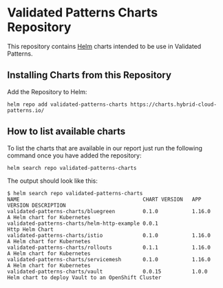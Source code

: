 # Validated Patterns Charts Repository

This repository contains [Helm](https://helm.sh) charts intended to be use in Validated Patterns.

## Installing Charts from this Repository

Add the Repository to Helm:

    helm repo add validated-patterns-charts https://charts.hybrid-cloud-patterns.io/

## How to list available charts

To list the charts that are available in our report just run the following command once you have added the repository:

    helm search repo validated-patterns-charts 

The output should look like this:

```
$ helm search repo validated-patterns-charts
NAME                                       	CHART VERSION	APP VERSION	DESCRIPTION
validated-patterns-charts/bluegreen        	0.1.0        	1.16.0     	A Helm chart for Kubernetes
validated-patterns-charts/helm-http-example	0.0.1        	           	Http Helm Chart
validated-patterns-charts/istio            	0.1.0        	1.16.0     	A Helm chart for Kubernetes
validated-patterns-charts/rollouts         	0.1.1        	1.16.0     	A Helm chart for Kubernetes
validated-patterns-charts/servicemesh      	0.1.0        	1.16.0     	A Helm chart for Kubernetes
validated-patterns-charts/vault            	0.0.15       	1.0.0      	Helm chart to deploy Vault to an OpenShift Cluster
```
